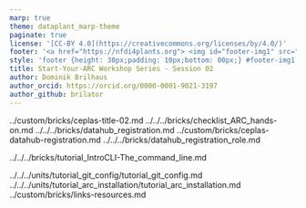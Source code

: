 ```yaml
---
marp: true
theme: dataplant_marp-theme
paginate: true
license: '[CC-BY 4.0](https://creativecommons.org/licenses/by/4.0/)'
footer: '<a href="https://nfdi4plants.org"> <img id="footer-img1" src="../../../../img/_logos/DataPLANT/DataPLANT_logo_square_bg_transparent.svg"></a> <a href="https://ceplas.eu"> <img id="footer-img2" src="../../../../img/_logos/CEPLAS/CEPLAS_Icon.jpeg"></a><a href="https://creativecommons.org/licenses/by/4.0/"><img id="footer-img3" src="../../../../img/_logos/CreativeCommons/by.svg"></a>'
style: 'footer {height: 30px;padding: 10px;bottom: 00px;} #footer-img1 {height: 30px; padding-left: 0px;} #footer-img2 {height: 30px; padding-left: 20px;opacity: 0.5;}  #footer-img3 {height: 20px;padding-left: 20px; opacity: 0.5;}'
title: Start-Your-ARC Workshop Series - Session 02
author: Dominik Brilhaus
author_orcid: https://orcid.org/0000-0001-9021-3197
author_github: brilator
---
```


../custom/bricks/ceplas-title-02.md
../../../bricks/checklist_ARC_hands-on.md
../../../bricks/datahub_registration.md
../custom/bricks/ceplas-datahub-registration.md
../../../bricks/datahub_registration_role.md

../../../bricks/tutorial_IntroCLI-The_command_line.md

<!-- ../../../bricks/tutorial_007_git_installation.md -->
../../../units/tutorial_git_config/tutorial_git_config.md
../../../units/tutorial_arc_installation/tutorial_arc_installation.md
../custom/bricks/links-resources.md



